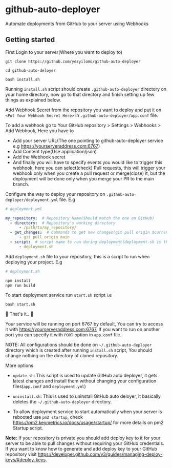 # github-auto-deployer
Automate deployments from GitHub to your server using Webhooks

## Getting started
First Login to your server(Where you want to deploy to)

`git clone https://github.com/yezyilomo/github-auto-deployer`

`cd github-auto-deloyer`

`bash install.sh`

Running `install.sh` script should create `.github-auto-deployer` directory on your home directory, now go to that directory and finish setting up few things as explained below.

Add Webhook Secret from the repository you want to deploy and put it on `<Put Your Webhook Secret Here>`  in `.github-auto-deployer/app.conf` file.

To add a webhook go to Your GitHub repository > Settings > Webhooks > Add Webhook, Here you have to 
- Add your server URL(The one pointing to github-auto-deployer service e.g https://yourserveraddress.com:6767)
- Add Content type(Use application/json)
- Add the Webhook secret
- And finally you will have to specify events you would like to trigger this webhook, here you can select(check) Pull requests, this will trigger your webhook only when you create a pull request or merge(close) it, but the deployment will be done only when you merge your PR to the main branch.

Configure the way to deploy your repository on `.github-auto-deployer/deployment.yml` file. E.g

```yaml
# deployment.yml

my_repository:  # Repository Name(Should match the one on GitHub)
  - directory:  # Repository's working directory 
      - /path/to/my_repository/
  - get_changes:  # Commands to get new changes(git pull origin $current-branch is the default)
      - git pull origin main
  - script:  # script name to run during deployment(deployment.sh is the default)
      - deployment.sh
```

Add `deployment.sh` file to your repository, this is a script to run when deploying your project. E.g

```bash
# deployment.sh

npm install
npm run build
```

To start deployment service run `start.sh` script i.e

`bash start.sh`

:tada: That's it.. :tada: 

Your service will be running on port 6767 by default, You can try to access it with https://yourserveraddress.com:6767, If you want to run on another port you can specify it with `PORT` option in `app.conf` file.

NOTE: All configurations should be done on `~/.github-auto-deployer` directory which is created after running `install.sh` script, You should change nothing on the directory of cloned repository.

More options
- `update.sh`: This script is used to update GitHub auto deployer, it gets latest changes and install them without changing your configuration files(`app.conf` and `deployment.yml`)

- `uninstall.sh`: This is used to uninstall GitHub auto deloyer, it basically deletes the `~/.github-auto-deployer` directory.

- To allow deployment service to start automatically when your server is rebooted use `pm2 startup`, check https://pm2.keymetrics.io/docs/usage/startup/ for more details on pm2 Startup script.

**Note:** If your repository is private you should add deploy key to it for your server to be able to pull changes without requiring your GitHub credentials. If you want to know how to generate and add deploy key to your GitHub repository visit https://developer.github.com/v3/guides/managing-deploy-keys/#deploy-keys.